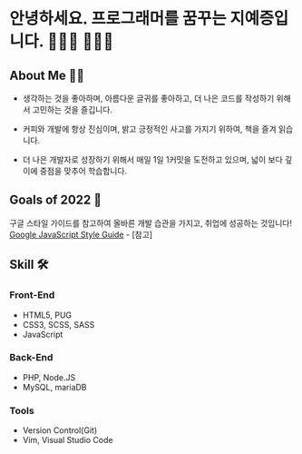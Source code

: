 # 안녕하세요. 프로그래머를 꿈꾸는 지예증입니다. 👨🏻‍💻 🙇🏻‍♂️

## About Me 🙌🏻

- 생각하는 것을 좋아하며, 아름다운 글귀를 좋아하고, 더 나은 코드를 작성하기 위해서 고민하는 것을 즐깁니다.

- 커피와 개발에 항상 진심이며, 밝고 긍정적인 사고를 가지기 위하여, 책을 즐겨 읽습니다.

- 더 나은 개발자로 성장하기 위해서 매일 1일 1커밋을 도전하고 있으며, 넓이 보다 깊이에 중점을 맞추어 학습합니다.

## Goals of 2022 🔭

구글 스타일 가이드를 참고하여 올바른 개발 습관을 가지고, 취업에 성공하는 것입니다! [Google JavaScript Style Guide](https://google.github.io/styleguide/jsguide.html) - [참고]

## Skill 🛠

### Front-End

- HTML5, PUG
- CSS3, SCSS, SASS
- JavaScript

### Back-End

- PHP, Node.JS
- MySQL, mariaDB

### Tools

- Version Control(Git)
- Vim, Visual Studio Code
